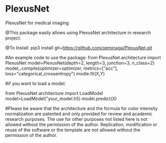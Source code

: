 # PlexusNet
PlexusNet for medical imaging

@This package easily allows using PlexusNet architecture in research project.

@To Install: pip3 install git+https://github.com/oeminaga/PlexusNet.git

#An example code to use the package: from PlexusNet.architecture import PlexusNet model=PlexusNet(depth=2, length=3, junction=3, n_class=2) model_.compile(optimizer=optimizer, metrics=["acc"], loss="categorical_crossentropy") modle.fit(X,Y)

#if you want to load a model:

from PlexusNet.architecture import LoadModel model=LoadModel("your_model.h5) model.predict(X)

#Please be aware that the architecture and the formula for color intensity normalization are patented and only provided for review and academic research purposes. The use for other purposes not listed here is not allowed without the permission of the author. Replication, modification or reuse of the software or the template are not allowed without the permission of the author.
